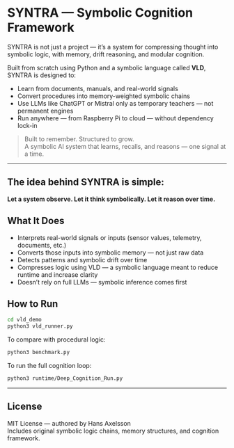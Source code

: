 # SYNTRA — Symbolic Cognition Framework

SYNTRA is not just a project — it’s a system for compressing thought into symbolic logic, with memory, drift reasoning, and modular cognition.

Built from scratch using Python and a symbolic language called **VLD**, SYNTRA is designed to:
- Learn from documents, manuals, and real-world signals
- Convert procedures into memory-weighted symbolic chains
- Use LLMs like ChatGPT or Mistral only as temporary teachers — not permanent engines
- Run anywhere — from Raspberry Pi to cloud — without dependency lock-in

> Built to remember. Structured to grow.  
> A symbolic AI system that learns, recalls, and reasons — one signal at a time.

---

## The idea behind SYNTRA is simple:
**Let a system observe. Let it think symbolically. Let it reason over time.**

## What It Does
- Interprets real-world signals or inputs (sensor values, telemetry, documents, etc.)
- Converts those inputs into symbolic memory — not just raw data
- Detects patterns and symbolic drift over time
- Compresses logic using VLD — a symbolic language meant to reduce runtime and increase clarity
- Doesn’t rely on full LLMs — symbolic inference comes first

## How to Run
```bash
cd vld_demo
python3 vld_runner.py
```

To compare with procedural logic:
```bash
python3 benchmark.py
```

To run the full cognition loop:
```bash
python3 runtime/Deep_Cognition_Run.py
```

---

## License
MIT License — authored by Hans Axelsson  
Includes original symbolic logic chains, memory structures, and cognition framework.
